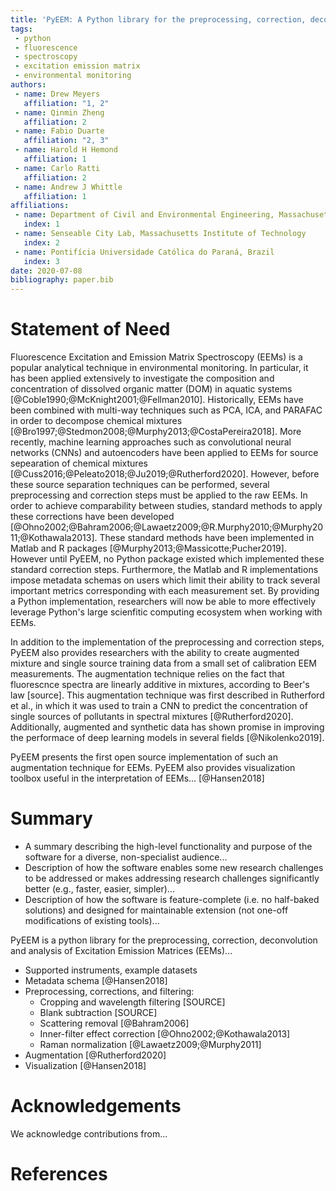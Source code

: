 ```yaml
---
title: 'PyEEM: A Python library for the preprocessing, correction, deconvolution and analysis of Excitation Emission Matrices (EEMs).'
tags:
 - python
 - fluorescence
 - spectroscopy
 - excitation emission matrix
 - environmental monitoring
authors:
 - name: Drew Meyers
   affiliation: "1, 2"
 - name: Qinmin Zheng
   affiliation: 2
 - name: Fabio Duarte
   affiliation: "2, 3"
 - name: Harold H Hemond
   affiliation: 1
 - name: Carlo Ratti
   affiliation: 2  
 - name: Andrew J Whittle
   affiliation: 1
affiliations:
 - name: Department of Civil and Environmental Engineering, Massachusetts Institute of Technology
   index: 1
 - name: Senseable City Lab, Massachusetts Institute of Technology
   index: 2
 - name: Pontifícia Universidade Católica do Paraná, Brazil
   index: 3
date: 2020-07-08
bibliography: paper.bib
---
```


# Statement of Need

Fluorescence Excitation and Emission Matrix Spectroscopy (EEMs) is a popular analytical technique in environmental monitoring. In particular, it has been applied extensively to investigate the composition and concentration of dissolved organic matter (DOM) in aquatic systems [@Coble1990;@McKnight2001;@Fellman2010]. Historically, EEMs have been combined with multi-way techniques such as PCA, ICA, and PARAFAC in order to decompose chemical mixtures [@Bro1997;@Stedmon2008;@Murphy2013;@CostaPereira2018]. More recently, machine learning approaches such as convolutional neural networks (CNNs) and autoencoders have been applied to EEMs for source sepearation of chemical mixtures [@Cuss2016;@Peleato2018;@Ju2019;@Rutherford2020]. However, before these source separation techniques can be performed, several preprocessing and correction steps must be applied to the raw EEMs. In order to achieve comparability between studies, standard methods to apply these corrections have been developed [@Ohno2002;@Bahram2006;@Lawaetz2009;@R.Murphy2010;@Murphy2011;@Kothawala2013]. These standard methods have been implemented in Matlab and R packages [@Murphy2013;@Massicotte;Pucher2019]. However until PyEEM, no Python package existed which implemented these standard correction steps. Furthermore, the Matlab and R implementations impose metadata schemas on users which limit their ability to track several important metrics corresponding with each measurement set. By providing a Python implementation, researchers will now be able to more effectively leverage Python's large scienfitic computing ecosystem when working with EEMs.

In addition to the implementation of the preprocessing and correction steps, PyEEM also provides researchers with the ability to create augmented mixture and single source training data from a small set of calibration EEM measurements. The augmentation technique relies on the fact that fluorescnce spectra are linearly additive in mixtures, according to Beer's law [source]. This augmentation technique was first described in Rutherford et al., in which it was used to train a CNN to predict the concentration of single sources of pollutants in spectral mixtures [@Rutherford2020]. Additionally, augmented and synthetic data has shown promise in improving the performace of deep learning models in several fields [@Nikolenko2019]. 

PyEEM presents the first open source implementation of such an augmentation technique for EEMs. PyEEM also provides visualization toolbox useful in the interpretation of EEMs... [@Hansen2018]

# Summary

- A summary describing the high-level functionality and purpose of the software for a diverse, non-specialist audience...
- Description of how the software enables some new research challenges to be addressed or makes addressing research challenges significantly better (e.g., faster, easier, simpler)...
- Description of how the software is feature-complete (i.e. no half-baked solutions) and designed for maintainable extension (not one-off modifications of existing tools)...

PyEEM is a python library for the preprocessing, correction, deconvolution and analysis of Excitation Emission Matrices (EEMs)...

- Supported instruments, example datasets
- Metadata schema [@Hansen2018]
- Preprocessing, corrections, and filtering: 
  - Cropping and wavelength filtering [SOURCE]
  - Blank subtraction [SOURCE]
  - Scattering removal [@Bahram2006]
  - Inner-filter effect correction [@Ohno2002;@Kothawala2013]
  - Raman normalization [@Lawaetz2009;@Murphy2011]
- Augmentation [@Rutherford2020]
- Visualization [@Hansen2018]

# Acknowledgements

We acknowledge contributions from...

# References